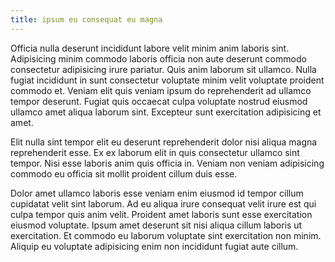 ```yaml
---
title: ipsum eu consequat eu magna
---
```


Officia nulla deserunt incididunt labore velit minim anim laboris sint. Adipisicing minim commodo laboris officia non aute deserunt commodo consectetur adipisicing irure pariatur. Quis anim laborum sit ullamco. Nulla fugiat incididunt in sunt consectetur voluptate minim velit voluptate proident commodo et. Veniam elit quis veniam ipsum do reprehenderit ad ullamco tempor deserunt. Fugiat quis occaecat culpa voluptate nostrud eiusmod ullamco amet aliqua laborum sint. Excepteur sunt exercitation adipisicing et amet.

Elit nulla sint tempor elit eu deserunt reprehenderit dolor nisi aliqua magna reprehenderit esse. Ex ex laborum elit in quis consectetur ullamco sint tempor. Nisi esse laboris anim quis officia in. Veniam non veniam adipisicing commodo eu officia sit mollit proident cillum duis esse.

Dolor amet ullamco laboris esse veniam enim eiusmod id tempor cillum cupidatat velit sint laborum. Ad eu aliqua irure consequat velit irure est qui culpa tempor quis anim velit. Proident amet laboris sunt esse exercitation eiusmod voluptate. Ipsum amet deserunt sit nisi aliqua cillum laboris ut exercitation. Et commodo eu laborum voluptate sint exercitation non minim. Aliquip eu voluptate adipisicing enim non incididunt fugiat aute cillum.